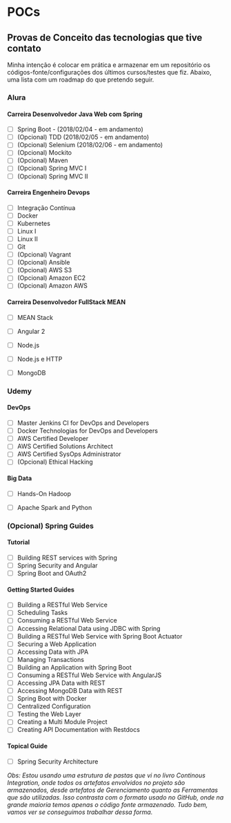 # POCs

## Provas de Conceito das tecnologias que tive contato

Minha intenção é colocar em prática e armazenar em um repositório os códigos-fonte/configurações dos últimos cursos/testes que fiz. Abaixo, uma lista com um roadmap do que pretendo seguir.


### Alura

#### Carreira Desenvolvedor Java Web com Spring
- [ ] Spring Boot - (2018/02/04 - em andamento)
- [ ] \(Opcional) TDD (2018/02/05 - em andamento)
- [ ] \(Opcional) Selenium (2018/02/06 - em andamento)
- [ ] \(Opcional) Mockito
- [ ] \(Opcional) Maven
- [ ] \(Opcional) Spring MVC I
- [ ] \(Opcional) Spring MVC II

#### Carreira Engenheiro Devops
- [ ] Integração Contínua
- [ ] Docker
- [ ] Kubernetes
- [ ] Linux I
- [ ] Linux II
- [ ] Git
- [ ] \(Opcional) Vagrant
- [ ] \(Opcional) Ansible
- [ ] \(Opcional) AWS S3
- [ ] \(Opcional) Amazon EC2
- [ ] \(Opcional) Amazon AWS

#### Carreira Desenvolvedor FullStack MEAN
- [ ] MEAN Stack
- [ ] Angular 2
- [ ] Node.js
- [ ] Node.js e HTTP
- [ ] MongoDB


### Udemy

#### DevOps
- [ ] Master Jenkins CI for DevOps and Developers
- [ ] Docker Technologias for DevOps and Developers
- [ ] AWS Certified Developer
- [ ] AWS Certified Solutions Architect
- [ ] AWS Certified SysOps Administrator
- [ ] \(Opcional) Ethical Hacking

#### Big Data
- [ ] Hands-On Hadoop
- [ ] Apache Spark and Python


### (Opcional) Spring Guides

#### Tutorial
- [ ] Building REST services with Spring
- [ ] Spring Security and Angular
- [ ] Spring Boot and OAuth2

#### Getting Started Guides
- [ ] Building a RESTful Web Service
- [ ] Scheduling Tasks
- [ ] Consuming a RESTful Web Service
- [ ] Accessing Relational Data using JDBC with Spring
- [ ] Building a RESTful Web Service with Spring Boot Actuator
- [ ] Securing a Web Application
- [ ] Accessing Data with JPA
- [ ] Managing Transactions
- [ ] Building an Application with Spring Boot
- [ ] Consuming a RESTful Web Service with AngularJS
- [ ] Accessing JPA Data with REST
- [ ] Accessing MongoDB Data with REST
- [ ] Spring Boot with Docker
- [ ] Centralized Configuration
- [ ] Testing the Web Layer
- [ ] Creating a Multi Module Project
- [ ] Creating API Documentation with Restdocs

#### Topical Guide
- [ ] Spring Security Architecture



*Obs: Estou usando uma estrutura de pastas que vi no livro Continous Integration, onde todos os artefatos envolvidos no projeto são armazenados, desde artefatos de Gerenciamento quanto as Ferramentas que são utilizadas.
Isso contrasta com o formato usado no GitHub, onde na grande maioria temos apenas o código fonte armazenado.
Tudo bem, vamos ver se conseguimos trabalhar dessa forma.*